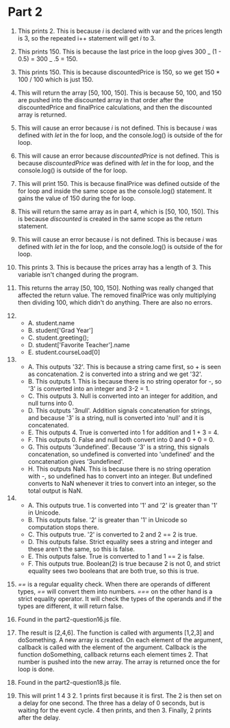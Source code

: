 # Part 2

1. This prints 2. This is because _i_ is declared with var and the prices length is 3, so the repeated i++ statement will get _i_ to 3.

2. This prints 150. This is because the last price in the loop gives 300 _ (1 - 0.5) = 300 _ .5 = 150.

3. This prints 150. This is because discountedPrice is 150, so we get 150 \* 100 / 100 which is just 150.

4. This will return the array [50, 100, 150]. This is because 50, 100, and 150 are pushed into the discounted array in that order after the discountedPrice and finalPrice calculations, and then the discounted array is returned.

5. This will cause an error because _i_ is not defined. This is because _i_ was defined with _let_ in the for loop, and the console.log() is outside of the for loop.

6. This will cause an error because _discountedPrice_ is not defined. This is because _discountedPrice_ was defined with _let_ in the for loop, and the console.log() is outside of the for loop.

7. This will print 150. This is because finalPrice was defined outside of the for loop and inside the same scope as the console.log() statement. It gains the value of 150 during the for loop.

8. This will return the same array as in part 4, which is [50, 100, 150]. This is because _discounted_ is created in the same scope as the return statement.

9. This will cause an error because _i_ is not defined. This is because _i_ was defined with _let_ in the for loop, and the console.log() is outside of the for loop.

10. This prints 3. This is because the prices array has a length of 3. This variable isn't changed during the program.

11. This returns the array [50, 100, 150]. Nothing was really changed that affected the return value. The removed finalPrice was only multiplying then dividing 100, which didn't do anything. There are also no errors.

12. - A. student.name
    - B. student['Grad Year']
    - C. student.greeting();
    - D. student['Favorite Teacher'].name
    - E. student.courseLoad[0]

13. - A. This outputs '32'. This is because a string came first, so + is seen as concatenation. 2 is converted into a string and we get '32'.
    - B. This outputs 1. This is because there is no string operator for -, so '3' is converted into an integer and 3-2 = 1.
    - C. This outputs 3. Null is converted into an integer for addition, and null turns into 0.
    - D. This outputs '3null'. Addition signals concatenation for strings, and because '3' is a string, null is converted into 'null' and it is concatenated.
    - E. This outputs 4. True is converted into 1 for addition and 1 + 3 = 4.
    - F. This outputs 0. False and null both convert into 0 and 0 + 0 = 0.
    - G. This outputs '3undefined'. Because '3' is a string, this signals concatenation, so undefined is converted into 'undefined' and the concatenation gives '3undefined'.
    - H. This outputs NaN. This is because there is no string operation with -, so undefined has to convert into an integer. But undefined converts to NaN whenever it tries to convert into an integer, so the total output is NaN.

14. - A. This outputs true. 1 is converted into '1' and '2' is greater than '1' in Unicode.
    - B. This outputs false. '2' is greater than '1' in Unicode so computation stops there.
    - C. This outputs true. '2' is converted to 2 and 2 == 2 is true.
    - D. This outputs false. Strict equality sees a string and integer and these aren't the same, so this is false.
    - E. This outputs false. True is converted to 1 and 1 == 2 is false.
    - F. This outputs true. Boolean(2) is true because 2 is not 0, and strict equality sees two booleans that are both true, so this is true.

15. _==_ is a regular equality check. When there are operands of different types, _==_ will convert them into numbers. _===_ on the other hand is a strict equality operator. It will check the types of the operands and if the types are different, it will return false.

16. Found in the part2-question16.js file.

17. The result is [2,4,6]. The function is called with arguments [1,2,3] and doSomething. A new array is created. On each element of the argument, callback is called with the element of the argument. Callback is the function doSomething, callback returns each element times 2. That number is pushed into the new array. The array is returned once the for loop is done.

18. Found in the part2-question18.js file.

19. This will print 1 4 3 2. 1 prints first because it is first. The 2 is then set on a delay for one second. The three has a delay of 0 seconds, but is waiting for the event cycle. 4 then prints, and then 3. Finally, 2 prints after the delay.
